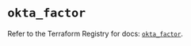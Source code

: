 # `okta_factor`

Refer to the Terraform Registry for docs: [`okta_factor`](https://registry.terraform.io/providers/okta/okta/4.7.0/docs/resources/factor).
